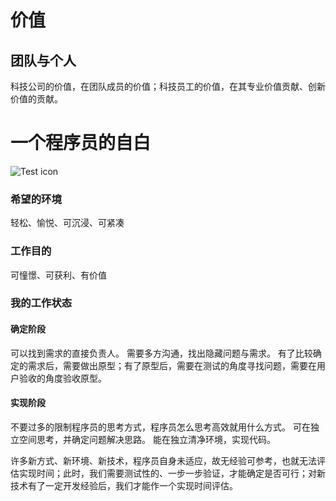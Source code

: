 # 价值

## 团队与个人
科技公司的价值，在团队成员的价值；科技员工的价值，在其专业价值贡献、创新价值的贡献。

# 一个程序员的自白

![Test icon](url)

### 希望的环境
轻松、愉悦、可沉浸、可紧凑


### 工作目的
可憧憬、可获利、有价值


### 我的工作状态

#### 确定阶段
可以找到需求的直接负责人。
需要多方沟通，找出隐藏问题与需求。
有了比较确定的需求后，需要做出原型；有了原型后，需要在测试的角度寻找问题，需要在用户验收的角度验收原型。

#### 实现阶段
不要过多的限制程序员的思考方式，程序员怎么思考高效就用什么方式。
可在独立空间思考，并确定问题解决思路。
能在独立清净环境，实现代码。

许多新方式、新环境、新技术，程序员自身未适应，故无经验可参考，也就无法评估实现时间；此时，我们需要测试性的、一步一步验证，才能确定是否可行；对新技术有了一定开发经验后，我们才能作一个实现时间评估。

